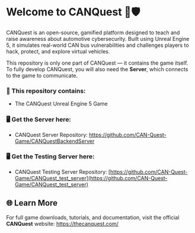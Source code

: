 # Welcome to CANQuest 🚗🛡️
CANQuest is an open-source, gamified platform designed to teach and raise awareness about automotive cybersecurity.
Built using Unreal Engine 5, it simulates real-world CAN bus vulnerabilities and challenges players to hack, protect, and explore virtual vehicles.

This repository is only one part of CANQuest — it contains the game itself.
To fully develop CANQuest, you will also need the **Server**, which connects to the game to communicate.

### 🔧 This repository contains:

- The CANQuest Unreal Engine 5 Game


### 🖥️ Get the Server here:
- CANQuest Server Repository: https://github.com/CAN-Quest-Game/CANQuestBackendServer

### 🖥️ Get the Testing Server here:
- CANQuest Testing Server Repository: [https://github.com/CAN-Quest-Game/CANQuest_test_server](https://github.com/CAN-Quest-Game/CANQuest_test_server)

## 🌐 Learn More
For full game downloads, tutorials, and documentation, visit the official **CANQuest** website:
https://thecanquest.com/
